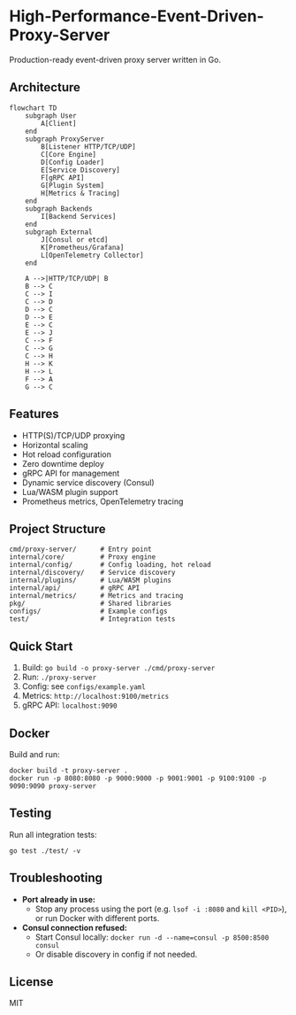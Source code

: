 # High-Performance-Event-Driven-Proxy-Server

Production-ready event-driven proxy server written in Go.

## Architecture

```mermaid
flowchart TD
    subgraph User
        A[Client]
    end
    subgraph ProxyServer
        B[Listener HTTP/TCP/UDP]
        C[Core Engine]
        D[Config Loader]
        E[Service Discovery]
        F[gRPC API]
        G[Plugin System]
        H[Metrics & Tracing]
    end
    subgraph Backends
        I[Backend Services]
    end
    subgraph External
        J[Consul or etcd]
        K[Prometheus/Grafana]
        L[OpenTelemetry Collector]
    end

    A -->|HTTP/TCP/UDP| B
    B --> C
    C --> I
    C --> D
    D --> C
    D --> E
    E --> C
    E --> J
    C --> F
    C --> G
    C --> H
    H --> K
    H --> L
    F --> A
    G --> C
```

## Features
- HTTP(S)/TCP/UDP proxying
- Horizontal scaling
- Hot reload configuration
- Zero downtime deploy
- gRPC API for management
- Dynamic service discovery (Consul)
- Lua/WASM plugin support
- Prometheus metrics, OpenTelemetry tracing

## Project Structure
```
cmd/proxy-server/      # Entry point
internal/core/         # Proxy engine
internal/config/       # Config loading, hot reload
internal/discovery/    # Service discovery
internal/plugins/      # Lua/WASM plugins
internal/api/          # gRPC API
internal/metrics/      # Metrics and tracing
pkg/                   # Shared libraries
configs/               # Example configs
test/                  # Integration tests
```

## Quick Start
1. Build: `go build -o proxy-server ./cmd/proxy-server`
2. Run: `./proxy-server`
3. Config: see `configs/example.yaml`
4. Metrics: `http://localhost:9100/metrics`
5. gRPC API: `localhost:9090`

## Docker
Build and run:
```
docker build -t proxy-server .
docker run -p 8080:8080 -p 9000:9000 -p 9001:9001 -p 9100:9100 -p 9090:9090 proxy-server
```

## Testing
Run all integration tests:
```
go test ./test/ -v
```

## Troubleshooting
- **Port already in use:**
  - Stop any process using the port (e.g. `lsof -i :8080` and `kill <PID>`), or run Docker with different ports.
- **Consul connection refused:**
  - Start Consul locally: `docker run -d --name=consul -p 8500:8500 consul`
  - Or disable discovery in config if not needed.

## License
MIT 